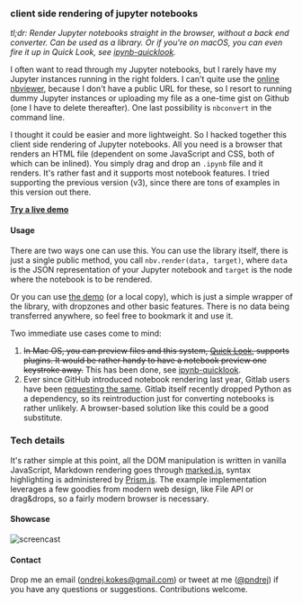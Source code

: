 ### client side rendering of jupyter notebooks

*tl;dr: Render Jupyter notebooks straight in the browser, without a back end converter. Can be used as a library. Or if you're on macOS, you can even fire it up in Quick Look, see [ipynb-quicklook](https://github.com/tuxu/ipynb-quicklook).*

I often want to read through my Jupyter notebooks, but I rarely have my Jupyter instances running in the right folders. I can't quite use the [online nbviewer](http://nbviewer.jupyter.org/), because I don't have a public URL for these, so I resort to running dummy Jupyter instances or uploading my file as a one-time gist on Github (one I have to delete thereafter). One last possibility is `nbconvert` in the command line.

I thought it could be easier and more lightweight. So I hacked together this client side rendering of Jupyter notebooks. All you need is a browser that renders an HTML file (dependent on some JavaScript and CSS, both of which can be inlined). You simply drag and drop an `.ipynb` file and it renders. It's rather fast and it supports most notebook features. I tried supporting the previous version (v3), since there are tons of examples in this version out there.

[**Try a live demo**](https://kokes.github.io/nbviewer.js/viewer.html)

#### Usage

There are two ways one can use this. You can use the library itself, there is just a single public method, you call `nbv.render(data, target)`, where `data` is the JSON representation of your Jupyter notebook and `target` is the node where the notebook is to be rendered.

Or you can use [the demo](https://kokes.github.io/nbviewer.js/viewer.html) (or a local copy), which is just a simple wrapper of the library, with dropzones and other basic features. There is no data being transferred anywhere, so feel free to bookmark it and use it.

Two immediate use cases come to mind:

1. ~~In Mac OS, you can preview files and this system, [Quick Look](https://support.apple.com/kb/PH21920?locale=en_US), supports plugins. It would be rather handy to have a notebook preview one keystroke away.~~ This has been done, see [ipynb-quicklook](https://github.com/tuxu/ipynb-quicklook).
2. Ever since GitHub introduced notebook rendering last year, Gitlab users have been [requesting the same](https://gitlab.com/gitlab-org/gitlab-ce/issues/2508). Gitlab itself recently dropped Python as a dependency, so its reintroduction just for converting notebooks is rather unlikely. A browser-based solution like this could be a good substitute.

### Tech details
It's rather simple at this point, all the DOM manipulation is written in vanilla JavaScript, Markdown rendering goes through [marked.js](https://github.com/chjj/marked), syntax highlighting is administered by [Prism.js](http://prismjs.com/). The example implementation leverages a few goodies from modern web design, like File API or drag&drops, so a fairly modern browser is necessary.

#### Showcase

![screencast](https://dl.dropboxusercontent.com/u/5758323/nbviewer-js/preview.gif)


#### Contact

Drop me an email (ondrej.kokes@gmail.com) or tweet at me ([@pndrej](https://twitter.com/pndrej)) if you have any questions or suggestions. Contributions welcome.
